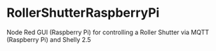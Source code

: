 # RollerShutterRaspberryPi
Node Red GUI (Raspberry Pi) for controlling a Roller Shutter via MQTT (Raspberry Pi) and Shelly 2.5

